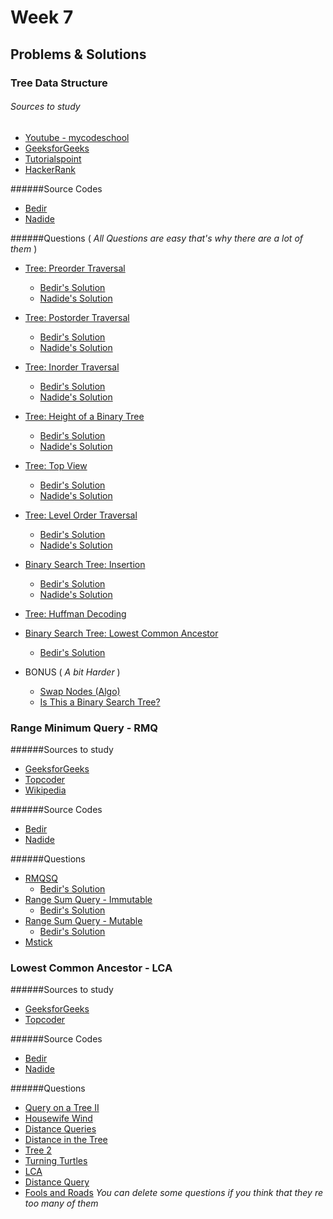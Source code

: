 # Week 7

## Problems & Solutions
### Tree Data Structure

###### Sources to study

  - [Youtube - mycodeschool](https://www.youtube.com/watch?v=qH6yxkw0u78)
  - [GeeksforGeeks](http://www.geeksforgeeks.org/applications-of-tree-data-structure/)
  - [Tutorialspoint](http://www.tutorialspoint.com/data_structures_algorithms/tree_data_structure.htm)
  - [HackerRank](https://www.hackerrank.com/topics/lowest-common-ancestor)

######Source Codes

  - [Bedir](https://github.com/BedirT/AlgorithmsL/blob/master/Data%20Structures/DS-Tree.cpp)
  - [Nadide](https://github.com/nadide/ACM-ICPC/blob/master/codes/tree.cpp)

######Questions ( _All Questions are easy that's why there are a lot of them_ )

  - [Tree: Preorder Traversal](https://www.hackerrank.com/challenges/tree-preorder-traversal)
    - [Bedir's Solution](https://github.com/BedirT/AlgorithmsL/blob/master/Problems/HackerRank/Data%20Structures/Trees/Tree_Preorder%20Traversal.cpp)
    - [Nadide's Solution](https://github.com/nadide/ACM-ICPC/blob/master/problems/hackerrank/ds/trees_preorderTraversal.cpp)
  - [Tree: Postorder Traversal](https://www.hackerrank.com/challenges/tree-postorder-traversal)
    - [Bedir's Solution](https://github.com/BedirT/AlgorithmsL/blob/master/Problems/HackerRank/Data%20Structures/Trees/Tree_Postorder%20Traversal.cpp)
    - [Nadide's Solution](https://github.com/nadide/ACM-ICPC/blob/master/problems/hackerrank/ds/trees_postorderTraversal.cpp)
  - [Tree: Inorder Traversal](https://www.hackerrank.com/challenges/tree-inorder-traversal)
    - [Bedir's Solution](https://github.com/BedirT/AlgorithmsL/blob/master/Problems/HackerRank/Data%20Structures/Trees/Tree_inOrder%20Traversal.cpp)
    - [Nadide's Solution](https://github.com/nadide/ACM-ICPC/blob/master/problems/hackerrank/ds/trees_inorderTraversal.cpp)
  - [Tree: Height of a Binary Tree](https://www.hackerrank.com/challenges/tree-height-of-a-binary-tree)
    - [Bedir's Solution](https://github.com/BedirT/AlgorithmsL/blob/master/Problems/HackerRank/Data%20Structures/Trees/Tree_Height%20of%20a%20Binary%20Tree.cpp)
    - [Nadide's Solution](https://github.com/nadide/ACM-ICPC/blob/master/problems/hackerrank/ds/trees_heightOfBinaryTree.cpp)
  - [Tree: Top View](https://www.hackerrank.com/challenges/tree-top-view)
    - [Bedir's Solution](https://github.com/BedirT/AlgorithmsL/blob/master/Problems/HackerRank/Data%20Structures/Trees/Tree_Top%20View.cpp)
    - [Nadide's Solution](https://github.com/nadide/ACM-ICPC/blob/master/problems/hackerrank/ds/tress_topView.cpp)
  - [Tree: Level Order Traversal](https://www.hackerrank.com/challenges/tree-level-order-traversal)
    - [Bedir's Solution](https://github.com/BedirT/AlgorithmsL/blob/master/Problems/HackerRank/Data%20Structures/Trees/Tree_Level%20Order%20Traversal.cpp)
    - [Nadide's Solution](https://github.com/nadide/ACM-ICPC/blob/master/problems/hackerrank/ds/trees_levelorderTraversal.cpp)
  - [Binary Search Tree: Insertion](https://www.hackerrank.com/challenges/binary-search-tree-insertion)
    - [Bedir's Solution](https://github.com/BedirT/AlgorithmsL/blob/master/Problems/HackerRank/Data%20Structures/Trees/Binary%20Search%20Tree_Insertion.cpp)
    - [Nadide's Solution](https://github.com/nadide/ACM-ICPC/blob/master/problems/hackerrank/ds/trees_BST_insertion.cpp)
  - [Tree: Huffman Decoding](https://www.hackerrank.com/challenges/tree-huffman-decoding)
  - [Binary Search Tree: Lowest Common Ancestor](https://www.hackerrank.com/challenges/binary-search-tree-lowest-common-ancestor)
    - [Bedir's Solution](https://github.com/BedirT/AlgorithmsL/blob/master/Problems/HackerRank/Data%20Structures/Trees/Binary%20Search%20Tree_Lowest%20Common%20Ancestor.cpp)
  
  - BONUS ( _A bit Harder_ )
    - [Swap Nodes (Algo)](https://www.hackerrank.com/challenges/swap-nodes-algo)
    - [Is This a Binary Search Tree?](https://www.hackerrank.com/challenges/is-binary-search-tree)

### Range Minimum Query - RMQ

######Sources to study

  - [GeeksforGeeks](http://www.geeksforgeeks.org/segment-tree-set-1-range-minimum-query/)
  - [Topcoder](https://www.topcoder.com/community/data-science/data-science-tutorials/range-minimum-query-and-lowest-common-ancestor/)
  - [Wikipedia](https://en.wikipedia.org/wiki/Range_minimum_query)

######Source Codes

  - [Bedir](https://github.com/BedirT/AlgorithmsL/blob/master/Algorithms/Math/RMQ.cpp)
  - [Nadide](https://github.com/nadide/ACM-ICPC/blob/master/codes/tree_RMQ.cpp)

######Questions

  - [RMQSQ](http://www.spoj.com/problems/RMQSQ/)
    - [Bedir's Solution](https://github.com/BedirT/AlgorithmsL/blob/master/Problems/Curriculum%20Q's/Week%207/RMQSQ.cpp)
  - [Range Sum Query - Immutable](https://leetcode.com/problems/range-sum-query-immutable/)
    - [Bedir's Solution](https://github.com/BedirT/AlgorithmsL/blob/master/Problems/Curriculum%20Q's/Week%207/Range%20Sum%20Query%20-%20Immutable.cpp)
  - [Range Sum Query - Mutable](https://leetcode.com/problems/range-sum-query-mutable/)
    - [Bedir's Solution](https://github.com/BedirT/AlgorithmsL/blob/master/Problems/Curriculum%20Q's/Week%207/Range%20Sum%20Query%20-%20Mutable.cpp)
  - [Mstick](https://discuss.codechef.com/questions/9722/mstick-editorial)

  
### Lowest Common Ancestor - LCA

######Sources to study
  - [GeeksforGeeks](http://www.geeksforgeeks.org/lowest-common-ancestor-binary-tree-set-1/)
  - [Topcoder](https://www.topcoder.com/community/data-science/data-science-tutorials/range-minimum-query-and-lowest-common-ancestor/)

######Source Codes
  - [Bedir](https://github.com/BedirT/AlgorithmsL/blob/master/Algorithms/Graph/Lowest%20Common%20Ancestor.cpp)
  - [Nadide](https://github.com/nadide/ACM-ICPC/blob/master/codes/tree_LCA.cpp)

######Questions
  - [Query on a Tree II](http://www.spoj.com/problems/QTREE2/)
  - [Housewife Wind](http://poj.org/problem?id=2763)
  - [Distance Queries](http://poj.org/problem?id=1986)
  - [Distance in the Tree](http://acm.timus.ru/problem.aspx?space=1&num=1471)
  - [Tree 2](http://acm.timus.ru/problem.aspx?space=1&num=1752)
  - [Turning Turtles](http://acm.timus.ru/problem.aspx?space=1&num=1699)
  - [LCA](http://www.spoj.com/problems/LCA/)
  - [Distance Query](http://www.spoj.com/problems/DISQUERY/)
  - [Fools and Roads](http://codeforces.com/problemset/problem/192/E)
_You can delete some questions if you think that they re too many of them_
